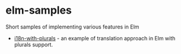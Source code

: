 # elm-samples
Short samples of implementing various features in Elm

- [i18n-with-plurals](https://github.com/dmitryrogozhny/elm-samples/tree/master/i18n-with-plurals) - an example of translation approach in Elm with plurals support.
